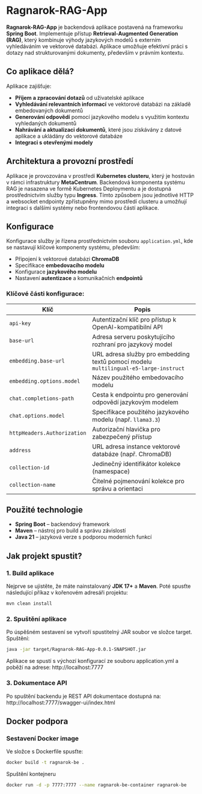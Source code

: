 # Ragnarok-RAG-App

**Ragnarok-RAG-App** je backendová aplikace postavená na frameworku **Spring Boot**. Implementuje přístup **Retrieval-Augmented Generation (RAG)**, který kombinuje výhody jazykových modelů s externím vyhledáváním ve vektorové databázi. Aplikace umožňuje efektivní práci s dotazy nad strukturovanými dokumenty, především v právním kontextu.

## Co aplikace dělá?

Aplikace zajišťuje:

- **Příjem a zpracování dotazů** od uživatelské aplikace
- **Vyhledávání relevantních informací** ve vektorové databázi na základě embedovaných dokumentů
- **Generování odpovědí** pomocí jazykového modelu s využitím kontextu vyhledaných dokumentů
- **Nahrávání a aktualizaci dokumentů**, které jsou získávány z datové aplikace a ukládány do vektorové databáze
- **Integraci s otevřenými modely**

## Architektura a provozní prostředí

Aplikace je provozována v prostředí **Kubernetes clusteru**, který je hostován v rámci infrastruktury **MetaCentrum**. Backendová komponenta systému RAG je nasazena ve formě Kubernetes Deploymentu a je dostupná prostřednictvím služby typu **Ingress**. Tímto způsobem jsou jednotlivé HTTP a websocket endpointy zpřístupněny mimo prostředí clusteru a umožňují integraci s dalšími systémy nebo frontendovou částí aplikace.

## Konfigurace

Konfigurace služby je řízena prostřednictvím souboru `application.yml`, kde se nastavují klíčové komponenty systému, především:

- Připojení k vektorové databázi **ChromaDB**
- Specifikace **embedovacího modelu**
- Konfigurace **jazykového modelu**
- Nastavení **autentizace** a komunikačních **endpointů**

### Klíčové části konfigurace:

| Klíč                          | Popis |
|------------------------------|-------|
| `api-key`                    | Autentizační klíč pro přístup k OpenAI-kompatibilní API |
| `base-url`                   | Adresa serveru poskytujícího rozhraní pro jazykový model |
| `embedding.base-url`         | URL adresa služby pro embedding textů pomocí modelu `multilingual-e5-large-instruct` |
| `embedding.options.model`    | Název použitého embedovacího modelu |
| `chat.completions-path`     | Cesta k endpointu pro generování odpovědí jazykovým modelem |
| `chat.options.model`         | Specifikace použitého jazykového modelu (např. `llama3.3`) |
| `httpHeaders.Authorization`  | Autorizační hlavička pro zabezpečený přístup |
| `address`                    | URL adresa instance vektorové databáze (např. ChromaDB) |
| `collection-id`              | Jedinečný identifikátor kolekce (namespace) |
| `collection-name`            | Čitelné pojmenování kolekce pro správu a orientaci |

## Použité technologie

- **Spring Boot** – backendový framework
- **Maven** – nástroj pro build a správu závislostí
- **Java 21** – jazyková verze s podporou moderních funkcí

## Jak projekt spustit?

### 1. Build aplikace
Nejprve se ujistěte, že máte nainstalovaný **JDK 17+** a **Maven**. Poté spusťte následující příkaz v kořenovém adresáři projektu:

```bash
mvn clean install
```

### 2. Spuštění aplikace
Po úspěšném sestavení se vytvoří spustitelný JAR soubor ve složce target. Spuštění:
```bash
java -jar target/Ragnarok-RAG-App-0.0.1-SNAPSHOT.jar
```
Aplikace se spustí s výchozí konfigurací ze souboru application.yml a poběží na adrese: http://localhost:7777

### 3. Dokumentace API
Po spuštění backendu je REST API dokumentace dostupná na: http://localhost:7777/swagger-ui/index.html

## Docker podpora
### Sestavení Docker image
Ve složce s Dockerfile spusťte:

```bash
docker build -t ragnarok-be .
```
Spuštění kontejneru

```bash
docker run -d -p 7777:7777 --name ragnarok-be-container ragnarok-be
```
